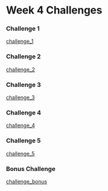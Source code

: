 # Week 4 Challenges

<!-- http://packer.50x.eu/ -->

### Challenge 1
<a href="./challenge_1.js" class="p5_example show-preview hidden">challenge_1</a>



### Challenge 2
<a href="./challenge_2.js" class="p5_example show-preview hidden">challenge_2</a>

### Challenge 3
<a href="./challenge_3.js" class="p5_example show-preview hidden">challenge_3</a>

### Challenge 4
<a href="./challenge_4.js" class="p5_example show-preview hidden">challenge_4</a>

### Challenge 5
<a href="./challenge_5.js" class="p5_example show-preview hidden">challenge_5</a>

### Bonus Challenge
<a href="./challenge_bonus.js" class="p5_example show-preview hidden">challenge_bonus</a>
